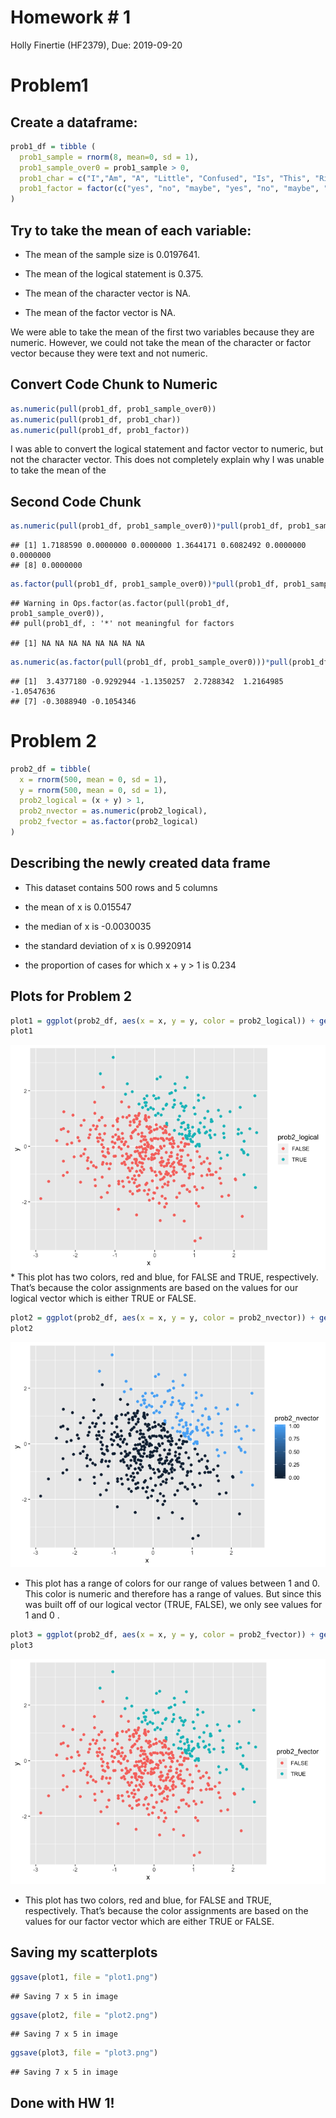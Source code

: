 Homework \# 1
================
Holly Finertie (HF2379), Due:
2019-09-20

# Problem1

## Create a dataframe:

``` r
prob1_df = tibble (
  prob1_sample = rnorm(8, mean=0, sd = 1),
  prob1_sample_over0 = prob1_sample > 0,
  prob1_char = c("I","Am", "A", "Little", "Confused", "Is", "This", "Right"),
  prob1_factor = factor(c("yes", "no", "maybe", "yes", "no", "maybe", "yes", "no"))
)
```

## Try to take the mean of each variable:

  - The mean of the sample size is 0.0197641.

  - The mean of the logical statement is 0.375.

  - The mean of the character vector is NA.

  - The mean of the factor vector is NA.

We were able to take the mean of the first two variables because they
are numeric. However, we could not take the mean of the character or
factor vector because they were text and not numeric.

## Convert Code Chunk to Numeric

``` r
as.numeric(pull(prob1_df, prob1_sample_over0))
as.numeric(pull(prob1_df, prob1_char))
as.numeric(pull(prob1_df, prob1_factor))
```

I was able to convert the logical statement and factor vector to
numeric, but not the character vector. This does not completely explain
why I was unable to take the mean of
the

## Second Code Chunk

``` r
as.numeric(pull(prob1_df, prob1_sample_over0))*pull(prob1_df, prob1_sample)
```

    ## [1] 1.7188590 0.0000000 0.0000000 1.3644171 0.6082492 0.0000000 0.0000000
    ## [8] 0.0000000

``` r
as.factor(pull(prob1_df, prob1_sample_over0))*pull(prob1_df, prob1_sample)
```

    ## Warning in Ops.factor(as.factor(pull(prob1_df, prob1_sample_over0)),
    ## pull(prob1_df, : '*' not meaningful for factors

    ## [1] NA NA NA NA NA NA NA NA

``` r
as.numeric(as.factor(pull(prob1_df, prob1_sample_over0)))*pull(prob1_df, prob1_sample)
```

    ## [1]  3.4377180 -0.9292944 -1.1350257  2.7288342  1.2164985 -1.0547636
    ## [7] -0.3088940 -0.1054346

# Problem 2

``` r
prob2_df = tibble(
  x = rnorm(500, mean = 0, sd = 1),
  y = rnorm(500, mean = 0, sd = 1),
  prob2_logical = (x + y) > 1,
  prob2_nvector = as.numeric(prob2_logical),
  prob2_fvector = as.factor(prob2_logical)
)
```

## Describing the newly created data frame

  - This dataset contains 500 rows and 5 columns

  - the mean of x is 0.015547

  - the median of x is -0.0030035

  - the standard deviation of x is 0.9920914

  - the proportion of cases for which x + y \> 1 is
0.234

## Plots for Problem 2

``` r
plot1 = ggplot(prob2_df, aes(x = x, y = y, color = prob2_logical)) + geom_point()
plot1
```

![](p8105_hw1_hf2379_files/figure-gfm/problem2_plot_logical-1.png)<!-- -->
\* This plot has two colors, red and blue, for FALSE and TRUE,
respectively. That’s because the color assignments are based on the
values for our logical vector which is either TRUE or
FALSE.

``` r
plot2 = ggplot(prob2_df, aes(x = x, y = y, color = prob2_nvector)) + geom_point()
plot2
```

![](p8105_hw1_hf2379_files/figure-gfm/problem2_plot_nvector-1.png)<!-- -->

  - This plot has a range of colors for our range of values between 1
    and 0. This color is numeric and therefore has a range of values.
    But since this was built off of our logical vector (TRUE, FALSE), we
    only see values for 1 and 0
.

<!-- end list -->

``` r
plot3 = ggplot(prob2_df, aes(x = x, y = y, color = prob2_fvector)) + geom_point()
plot3
```

![](p8105_hw1_hf2379_files/figure-gfm/problem2_plot_fvector-1.png)<!-- -->

  - This plot has two colors, red and blue, for FALSE and TRUE,
    respectively. That’s because the color assignments are based on the
    values for our factor vector which are either TRUE or FALSE.

## Saving my scatterplots

``` r
ggsave(plot1, file = "plot1.png")
```

    ## Saving 7 x 5 in image

``` r
ggsave(plot2, file = "plot2.png")
```

    ## Saving 7 x 5 in image

``` r
ggsave(plot3, file = "plot3.png")
```

    ## Saving 7 x 5 in image

## Done with HW 1\!
